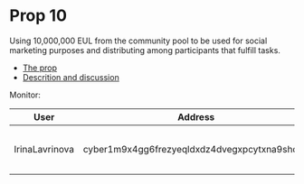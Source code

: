 # Prop 10

Using 10,000,000 EUL from the community pool to be used for social marketing purposes and distributing among participants that fulfill tasks.

- [The prop](https://cyber.page/governance/10)
- [Descrition and discussion](https://ai.cybercongress.ai/t/distribution-plan-for-10-mil-eul-from-prop-10/110)

Monitor:

| User | Address | Task | Reward | Proof |
|---------|-------|-------|--------|--------|
| IrinaLavrinova | cyber1m9x4gg6frezyeqldxdz4dvegxpcytxna9shdep | 2 | 150 EUL | Telegram: @IrinaLavrinova Twitter: @Anna99365142| 

